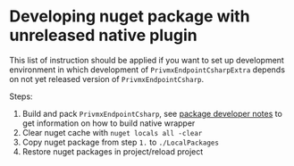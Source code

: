 # Developing nuget package with unreleased native plugin
This list of instruction should be applied if you want to set up development environment in which development of `PrivmxEndpointCsharpExtra` depends on not yet released version of `PrivmxEndpointCsharp`.

Steps:
1. Build and pack `PrivmxEndpointCsharp`, see [package developer notes](https://github.com/simplito/privmx-endpoint-csharp/blob/main/DeveloperNotes.md#creating-nuget-release-with-native-packages) to get information on how to build native wrapper
2. Clear nuget cache with `nuget locals all -clear`
3. Copy nuget package from step `1.` to `./LocalPackages` 
4. Restore nuget packages in project/reload project